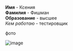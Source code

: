 **Имя** - Ксения\
**Фамилия** - Фишман\
**Образование** - высшее\
_Кем работаю_ - тестировщик

фото

![image](https://user-images.githubusercontent.com/127032092/227548417-c8b26213-4b72-41d0-ad67-2fbeb10c7cb9.png)

